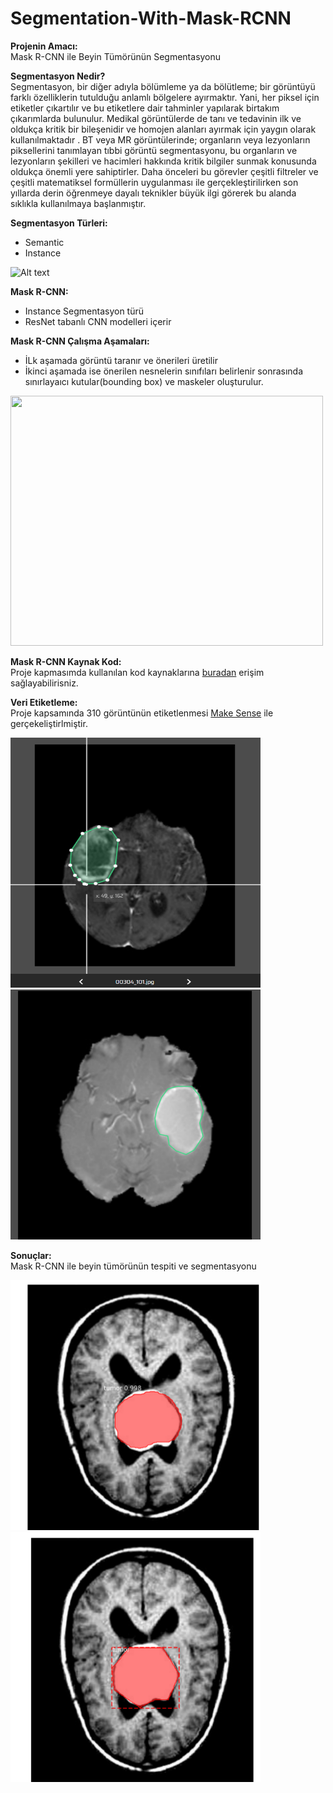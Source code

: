 # Segmentation-With-Mask-RCNN
**Projenin Amacı:** <br>
Mask R-CNN ile Beyin Tümörünün Segmentasyonu <br>

**Segmentasyon Nedir?** <br>
Segmentasyon, bir diğer adıyla bölümleme ya da bölütleme; bir görüntüyü farklı özelliklerin tutulduğu anlamlı bölgelere ayırmaktır. Yani, her piksel için etiketler çıkartılır ve bu etiketlere dair tahminler yapılarak birtakım çıkarımlarda bulunulur. Medikal görüntülerde de tanı ve tedavinin ilk ve oldukça kritik bir bileşenidir ve homojen alanları ayırmak için yaygın olarak kullanılmaktadır . BT veya MR görüntülerinde; organların veya lezyonların piksellerini tanımlayan tıbbi görüntü segmentasyonu, bu organların ve lezyonların şekilleri ve hacimleri hakkında kritik bilgiler sunmak konusunda oldukça önemli yere sahiptirler. Daha önceleri bu görevler çeşitli filtreler ve çeşitli matematiksel formüllerin uygulanması ile gerçekleştirilirken son yıllarda derin öğrenmeye dayalı teknikler büyük ilgi görerek bu alanda sıklıkla kullanılmaya başlanmıştır. <br>

**Segmentasyon Türleri:**
- Semantic
- Instance <br>

<img
  src="https://www.jeremyjordan.me/content/images/2018/05/Screen-Shot-2018-05-30-at-11.35.12-AM-1.png"
  alt="Alt text"
  title="Optional title"> <br>
  
  
  **Mask R-CNN:** 
  - Instance Segmentasyon türü
  - ResNet tabanlı CNN modelleri içerir
  
 **Mask R-CNN Çalışma Aşamaları:**
 - İLk aşamada görüntü taranır ve önerileri üretilir
 - İkinci aşamada ise önerilen nesnelerin sınıfıları belirlenir sonrasında sınırlayaıcı kutular(bounding box) ve maskeler oluşturulur.
 
 <img
  src="https://miro.medium.com/max/1154/0*_p3LGIufAVslUhEw"
  width="500" height="400"> <br>

**Mask R-CNN Kaynak Kod:** <br>
Proje kapmasımda kullanılan kod kaynaklarına [buradan](https://pysource.com/2021/08/10/train-mask-r-cnn-for-image-segmentation-online-free-gpu/) erişim sağlayabilirisniz. 


**Veri Etiketleme:** <br>
Proje kapsamında 310 görüntünün etiketlenmesi [Make Sense](https://www.makesense.ai/) ile gerçekeliştirlmiştir. 

 <img src="https://github.com/lil9991/Segmentation-With-Mask-RCNN/blob/main/img/labell.png"
  width="400" height="400"> 
 <img src="https://github.com/lil9991/Segmentation-With-Mask-RCNN/blob/main/img/label.png"
  width="400" height="400"> <br>
 
 
 **Sonuçlar:** <br>
Mask R-CNN ile beyin tümörünün tespiti ve segmentasyonu 
 
 <img src="https://github.com/lil9991/Segmentation-With-Mask-RCNN/blob/main/img/output.png"
 width="400" height="400"> 
 <img src="https://github.com/lil9991/Segmentation-With-Mask-RCNN/blob/main/img/output2.png"
 width="400" height="400"> <br>
 
   


